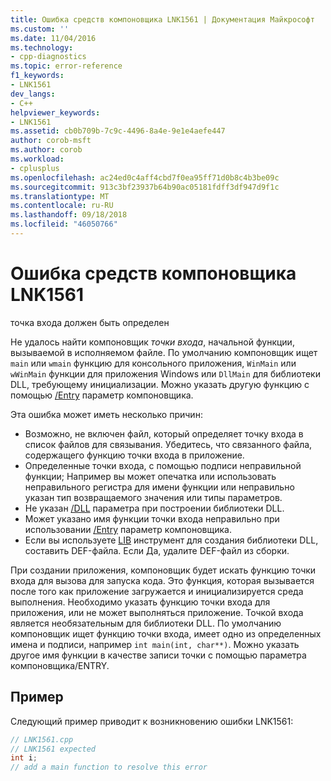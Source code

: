 ```yaml
---
title: Ошибка средств компоновщика LNK1561 | Документация Майкрософт
ms.custom: ''
ms.date: 11/04/2016
ms.technology:
- cpp-diagnostics
ms.topic: error-reference
f1_keywords:
- LNK1561
dev_langs:
- C++
helpviewer_keywords:
- LNK1561
ms.assetid: cb0b709b-7c9c-4496-8a4e-9e1e4aefe447
author: corob-msft
ms.author: corob
ms.workload:
- cplusplus
ms.openlocfilehash: ac24ed0c4aff4cbd7f0ea95ff71d0b8c4b3be09c
ms.sourcegitcommit: 913c3bf23937b64b90ac05181fdff3df947d9f1c
ms.translationtype: MT
ms.contentlocale: ru-RU
ms.lasthandoff: 09/18/2018
ms.locfileid: "46050766"
---
```

# <a name="linker-tools-error-lnk1561"></a>Ошибка средств компоновщика LNK1561

точка входа должен быть определен

Не удалось найти компоновщик *точки входа*, начальной функции, вызываемой в исполняемом файле. По умолчанию компоновщик ищет `main` или `wmain` функцию для консольного приложения, `WinMain` или `wWinMain` функции для приложения Windows или `DllMain` для библиотеки DLL, требующему инициализации. Можно указать другую функцию с помощью [/Entry](../../build/reference/entry-entry-point-symbol.md) параметр компоновщика.

Эта ошибка может иметь несколько причин:
- Возможно, не включен файл, который определяет точку входа в список файлов для связывания. Убедитесь, что связанного файла, содержащего функцию точки входа в приложение.
- Определенные точки входа, с помощью подписи неправильной функции; Например вы может опечатка или использовать неправильного регистра для имени функции или неправильно указан тип возвращаемого значения или типы параметров.
- Не указан [/DLL](../../build/reference/dll-build-a-dll.md) параметра при построении библиотеки DLL.
- Может указано имя функции точки входа неправильно при использовании [/Entry](../../build/reference/entry-entry-point-symbol.md) параметр компоновщика.
- Если вы используете [LIB](../../build/reference/lib-reference.md) инструмент для создания библиотеки DLL, составить DEF-файла. Если Да, удалите DEF-файл из сборки.

При создании приложения, компоновщик будет искать функцию точки входа для вызова для запуска кода. Это функция, которая вызывается после того как приложение загружается и инициализируется среда выполнения. Необходимо указать функцию точки входа для приложения, или не может выполняться приложение. Точкой входа является необязательным для библиотеки DLL. По умолчанию компоновщик ищет функцию точки входа, имеет одно из определенных имена и подписи, например `int main(int, char**)`. Можно указать другое имя функции в качестве записи точки с помощью параметра компоновщика/ENTRY.

## <a name="example"></a>Пример

Следующий пример приводит к возникновению ошибки LNK1561:

```cpp
// LNK1561.cpp
// LNK1561 expected
int i;
// add a main function to resolve this error
```